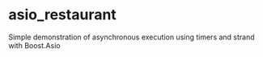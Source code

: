 # asio_restaurant
Simple demonstration of asynchronous execution using timers and strand with Boost.Asio
